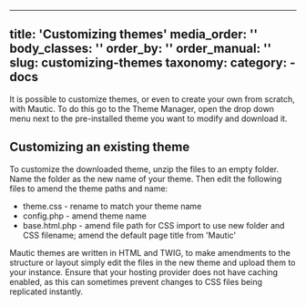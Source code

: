 ---
title: 'Customizing themes'
media_order: ''
body_classes: ''
order_by: ''
order_manual: ''
slug: customizing-themes
taxonomy:
    category:
        - docs
------------------------

It is possible to customize themes, or even to create your own from scratch, with Mautic. To do this go to the Theme Manager, open the drop down menu next to the pre-installed theme you want to modify and download it.

## Customizing an existing theme

To customize the downloaded theme, unzip the files to an empty folder. Name the folder as the new name of your theme. Then edit the following files to amend the theme paths and name:

* theme.css - rename to match your theme name
* config.php - amend theme name
* base.html.php - amend file path for CSS import to use new folder and CSS filename; amend the default page title from 'Mautic'

Mautic themes are written in HTML and TWIG, to make amendments to the structure or layout simply edit the files in the new theme and upload them to your instance.  Ensure that your hosting provider does not have caching enabled, as this can sometimes prevent changes to CSS files being replicated instantly.
